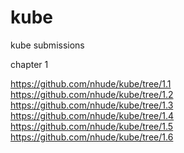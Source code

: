# kube
kube submissions


chapter 1

https://github.com/nhude/kube/tree/1.1
https://github.com/nhude/kube/tree/1.2
https://github.com/nhude/kube/tree/1.3
https://github.com/nhude/kube/tree/1.4
https://github.com/nhude/kube/tree/1.5
https://github.com/nhude/kube/tree/1.6
